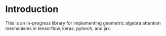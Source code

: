 # Introduction

This is an in-progress library for implementing geometric algebra
attention mechanisms in tensorflow, keras, pytorch, and jax.